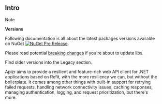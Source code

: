 ﻿## Intro

>[!NOTE]
>
>**Versions**
>
> Following documentation is all about the latest packages versions available on NuGet [![NuGet Pre Release](https://img.shields.io/nuget/vpre/Apizr.svg)](https://www.nuget.org/packages/Apizr/).
> 
> Please read potential [breaking changes](breakingchanges.md) if you're about to update libs.
> 
> Find older versions into the Legacy section.

Apizr aims to provide a resilient and feature-rich web API client for .NET applications based on Refit, with the more resiliency we can, but without the boilerplate. 
It comes among other things with built-in support for retrying failed requests, handling network connectivity issues, caching responses, managing authentication, logging, and request prioritization, but there's more.